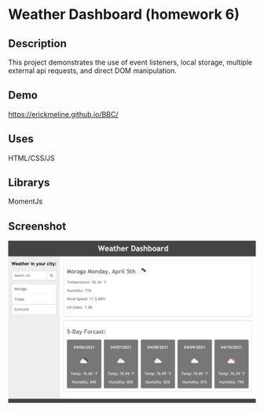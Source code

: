 # Weather Dashboard (homework 6)

## Description

This project demonstrates the use of event listeners, local storage, multiple external api requests, and direct DOM manipulation.

## Demo
https://erickmeline.github.io/BBC/

## Uses
HTML/CSS/JS

## Librarys
MomentJs

## Screenshot
![screen shot](./assets/images/screenshot.png)
